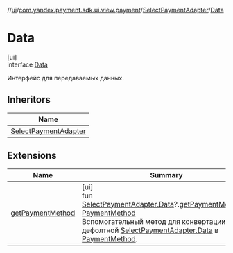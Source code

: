//[ui](../../../../index.md)/[com.yandex.payment.sdk.ui.view.payment](../../index.md)/[SelectPaymentAdapter](../index.md)/[Data](index.md)

# Data

[ui]\
interface [Data](index.md)

Интерфейс для передаваемых данных.

## Inheritors

| Name |
|---|
| [SelectPaymentAdapter](../-payment-sdk-data/index.md) |

## Extensions

| Name | Summary |
|---|---|
| [getPaymentMethod](../../get-payment-method.md) | [ui]<br>fun [SelectPaymentAdapter.Data](index.md)?.[getPaymentMethod](../../get-payment-method.md)(): [PaymentMethod](../../../../../core/core/com.yandex.payment.sdk.core.data/-payment-method/index.md)<br>Вспомогательный метод для конвертации дефолтной [SelectPaymentAdapter.Data](index.md) в [PaymentMethod](../../../../../core/core/com.yandex.payment.sdk.core.data/-payment-method/index.md). |
